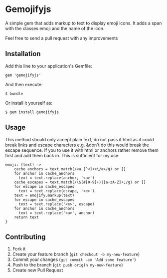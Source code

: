 # Gemojifyjs

A simple gem that adds markup to text to display emoji icons. It adds a span with the classes emoji and the name of the icon. 

Feel free to send a pull request with any improvements

## Installation

Add this line to your application's Gemfile:

    gem 'gemojifyjs'

And then execute:

    $ bundle

Or install it yourself as:

    $ gem install gemojifyjs

## Usage

This method should only accept plain text, do not pass it html as it could break links and escape characters e.g. &amp;don't do this would break the escape sequence. If you to use it with html or anchors rather remove them first and add them back in. This is sufficient for my use:
```
emoji: (text) ->
    cache_anchors = text.match(/<a [^<]+<\/a>/g) or []
    for anchor in cache_anchors
      text = text.replace(anchor, '<a>')
    cache_escapes = text.match(/\&(#[0-9]+)|[a-zA-Z]+;/g) or []
    for escape in cache_escapes
      text = text.replace(escape, '<e>')
    text = emojify.markup(text)
    for escape in cache_escapes
      text = text.replace('<e>', escape)
    for anchor in cache_anchors
      text = text.replace('<a>', anchor)
    return text
}
```


## Contributing

1. Fork it
2. Create your feature branch (`git checkout -b my-new-feature`)
3. Commit your changes (`git commit -am 'Add some feature'`)
4. Push to the branch (`git push origin my-new-feature`)
5. Create new Pull Request
